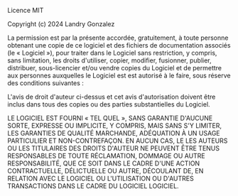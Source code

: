 Licence MIT

Copyright (c) 2024 Landry Gonzalez

La permission est par la présente accordée, gratuitement, à toute personne obtenant une copie
de ce logiciel et des fichiers de documentation associés (le « Logiciel »), pour traiter
dans le Logiciel sans restriction, y compris, sans limitation, les droits
d'utiliser, copier, modifier, fusionner, publier, distribuer, sous-licencier et/ou vendre
copies du Logiciel et de permettre aux personnes auxquelles le Logiciel est
est autorisé à le faire, sous réserve des conditions suivantes :

L'avis de droit d'auteur ci-dessus et cet avis d'autorisation doivent être inclus dans tous
des copies ou des parties substantielles du Logiciel.

LE LOGICIEL EST FOURNI « TEL QUEL », SANS GARANTIE D'AUCUNE SORTE, EXPRESSE OU
IMPLICITE, Y COMPRIS, MAIS SANS S'Y LIMITER, LES GARANTIES DE QUALITÉ MARCHANDE,
ADÉQUATION À UN USAGE PARTICULIER ET NON-CONTREFAÇON. EN AUCUN CAS, LE
LES AUTEURS OU LES TITULAIRES DES DROITS D'AUTEUR NE PEUVENT ÊTRE TENUS RESPONSABLES DE TOUTE RÉCLAMATION, DOMMAGE OU AUTRE
RESPONSABILITÉ, QUE CE SOIT DANS LE CADRE D'UNE ACTION CONTRACTUELLE, DÉLICTUELLE OU AUTRE, DÉCOULANT DE,
EN RELATION AVEC LE LOGICIEL OU L'UTILISATION OU D'AUTRES TRANSACTIONS DANS LE CADRE DU LOGICIEL
LOGICIEL.
